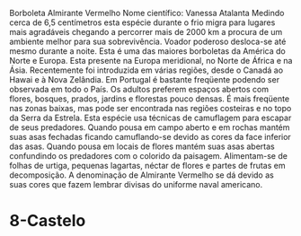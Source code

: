 Borboleta Almirante Vermelho
Nome científico: Vanessa Atalanta
Medindo cerca de 6,5 centímetros esta espécie durante o frio migra para lugares mais agradáveis chegando a percorrer mais de 2000 km a procura de um ambiente melhor para sua sobrevivência. Voador poderoso desloca-se até mesmo durante a noite.
Esta é uma das maiores borboletas da América do Norte e Europa. Esta presente na Europa meridional, no Norte de África e na Ásia. Recentemente foi introduzida em várias regiões, desde o Canadá ao Hawai e à Nova Zelândia. Em Portugal é bastante freqüente podendo ser observada em todo o País.
Os adultos preferem espaços abertos com flores, bosques, prados, jardins e florestas pouco densas. É mais freqüente nas zonas baixas, mas pode ser encontrada nas regiões costeiras e no topo da Serra da Estrela.
Esta espécie usa técnicas de camuflagem para escapar de seus predadores. Quando pousa em campo aberto e em rochas mantém suas asas fechadas ficando camuflando-se devido as cores da face inferior das asas. Quando pousa em locais de flores mantém suas asas abertas confundindo os predadores com o colorido da paisagem.
Alimentam-se de folhas de urtiga, pequenas lagartas, néctar de flores e partes de frutas em decomposição.
A denominação de Almirante Vermelho se dá devido as suas cores que fazem lembrar divisas do uniforme naval americano.
# 8-Castelo
